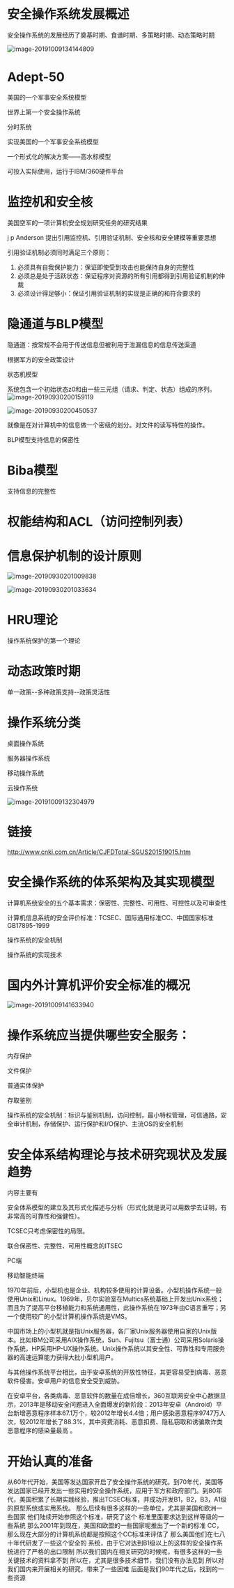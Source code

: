 # 安全操作系统发展概述

安全操作系统的发展经历了奠基时期、食谱时期、多策略时期、动态策略时期

![image-20191009134144809](/Users/zjy/Desktop/操作系统/安全操作系统发展概述.assets/image-20191009134144809.png)

# Adept-50

美国的一个军事安全系统模型

世界上第一个安全操作系统

分时系统

实现美国的一个军事安全系统模型

一个形式化的解决方案——高水标模型

可投入实际使用，运行于IBM/360硬件平台

# 监控机和安全核

美国空军的一项计算机安全规划研究任务的研究结果

j p Anderson 提出引用监控机、引用验证机制、安全核和安全建模等重要思想

引用验证机制必须同时满足三个原则：

1. 必须具有自我保护能力：保证即使受到攻击也能保持自身的完整性
2. 必须总是处于活跃状态：保证程序对资源的所有引用都得到引用验证机制的仲裁
3. 必须设计得足够小：保证引用验证机制的实现是正确的和符合要求的

# 隐通道与BLP模型

隐通道：按常规不会用于传送信息但被利用于泄漏信息的信息传送渠道

根据军方的安全政策设计

状态机模型

系统包含一个初始状态z0和由一些三元组（请求、判定、状态）组成的序列。![image-20190930200159119](/Users/zjy/Desktop/操作系统/安全操作系统发展概述.assets/image-20190930200159119.png)

![image-20190930200450537](/Users/zjy/Desktop/操作系统/安全操作系统发展概述.assets/image-20190930200450537.png)

就像是在对计算机中的信息做一个密级的划分。对文件的读写特性的操作。

BLP模型支持信息的保密性

# Biba模型

支持信息的完整性

# 权能结构和ACL（访问控制列表）

# 信息保护机制的设计原则

![image-20190930201009838](/Users/zjy/Desktop/操作系统/安全操作系统发展概述.assets/image-20190930201009838.png)

![image-20190930201033634](/Users/zjy/Desktop/操作系统/安全操作系统发展概述.assets/image-20190930201033634.png)

# HRU理论

操作系统保护的第一个理论



# 动态政策时期

单一政策--多种政策支持--政策灵活性



# 操作系统分类

桌面操作系统

服务器操作系统

移动操作系统

云操作系统

![image-20191009132304979](/Users/zjy/Desktop/操作系统/安全操作系统发展概述.assets/image-20191009132304979.png)





# 链接

http://www.cnki.com.cn/Article/CJFDTotal-SGUS201519015.htm



# 安全操作系统的体系架构及其实现模型



计算机系统安全的五个基本需求：保密性、完整性、可用性、可控性以及可审查性

计算机信息系统的安全评价标准：TCSEC、国际通用标准CC、中国国家标准GB17895-1999	

操作系统的安全机制

操作系统的实现技术

# 国内外计算机评价安全标准的概况

![image-20191009141633940](/Users/zjy/Desktop/操作系统/安全操作系统发展概述.assets/image-20191009141633940.png)

# 操作系统应当提供哪些安全服务：

内存保护

文件保护

普通实体保护

存取鉴别



操作系统的安全机制：标识与鉴别机制，访问控制，最小特权管理，可信通路，安全审计机制，存储保护、运行保护和I/O保护、主流OS的安全机制

# 安全体系结构理论与技术研究现状及发展趋势

内容主要有

安全体系模型的建立及其形式化描述与分析（形式化就是说可以用数学去证明，有非常高的可靠性和强健性）。

TCSEC只考虑保密性的局限。

联合保密性、完整性、可用性概念的ITSEC



PC端

移动智能终端



1970年前后，小型机也是企业、机构较多使用的计算设备。小型机操作系统一般使用Unix和Linux。1969年，贝尔实验室在Multics系统基础上开发出Unix系统；而且为了提高平台移植能力和系统通用性，此操作系统在1973年由C语言重写；另一个使用较广的小型计算机操作系统是VMS。

中国市场上的小型机就是指Unix服务器，各厂家Unix服务器使用自家的Unix版本。比如IBM公司采用AIX操作系统，Sun、Fujitsu（富士通）公司采用Solaris操作系统，HP采用HP-UX操作系统。Unix操作系统以其安全性、可靠性和专用服务器的高速运算能力获得大批小型机用户。





与其他操作系统平台相比，由于安卓系统的开放性特征，其更容易受到病毒、恶意软件侵害。安卓用户的信息安全受到威胁。

在安卓平台，各类病毒、恶意软件的数量在成倍增长，360互联网安全中心数据显示，2013年是移动安全问题进入全面爆发的新阶段：2013年安卓（Android）平台新增恶意程序样本67.1万个，较2012年增长4.4倍；用户感染恶意程序9747万人次，较2012年增长了88.3%，其中资费消耗、恶意扣费、隐私窃取和诱骗欺诈类恶意程序的感染量最高 。

# 开始认真的准备

从60年代开始，美国等发达国家开启了安全操作系统的研究。到70年代，美国等发达国家已经开发出一些实用的安全操作系统，应用于军方和政府部门。到80年代，美国积累了长期实践经验，推出TCSEC标准，并成功开发B1，B2，B3，A1级的原型系统或实用系统。 那么后续有很多这样的一些单位，尤其是美国和欧洲一些国家 他们陆续开始参照这个标准，研究了这个 标准里面要求达到这样等级的一些系统 那么2001年到现在，美国和欧盟的一些国家呢推出了一个新的标准 CC，那么现在大部分的计算机系统都是按照这个CC标准来评估了 那么美国他们在七八十年代研发了一些这个安全的 系统，由于它对达到B1级以上的这样的安全操作系统进行了严格的出口限制 所以我们国内在相关研究的时候呢，有很多这样的一些关键技术的资料拿不到 所以在，尤其是很多技术细节，我们没有办法见到 所以对我们国内来开展相关的研究，带来了一些困难 后面是我们90年代之后，找到的一些资源











